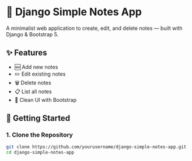 # 📝 Django Simple Notes App

A minimalist web application to create, edit, and delete notes — built with Django & Bootstrap 5.

## ✨ Features

- 🆕 Add new notes  
- ✏️ Edit existing notes  
- 🗑️ Delete notes  
- 📋 List all notes  
- 🎨 Clean UI with Bootstrap

## 🚀 Getting Started

### 1. Clone the Repository

```bash
git clone https://github.com/yourusername/django-simple-notes-app.git
cd django-simple-notes-app
